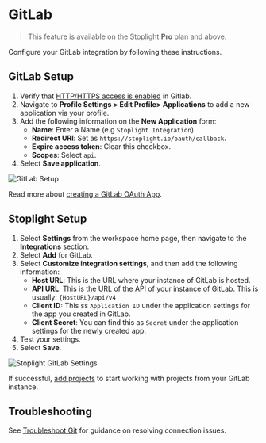 # GitLab

> This feature is available on the Stoplight **Pro** plan and above.

Configure your GitLab integration by following these instructions.

## GitLab Setup

1. Verify that [HTTP/HTTPS access is enabled](https://docs.gitlab.com/ee/user/admin_area/settings/visibility_and_access_controls.html#configure-enabled-git-access-protocols) in Gitlab.
2. Navigate to **Profile Settings > Edit Profile> Applications** to add a new application via your profile.
3. Add the following information on the **New Application** form:
   * **Name**: Enter a Name (e.g `Stoplight Integration`).
   * **Redirect URI**: Set as `https://stoplight.io/oauth/callback`.
   * **Expire access token**: Clear this checkbox.
   * **Scopes**: Select `api`.
4. Select **Save application**.

![GitLab Setup](https://stoplight.io/api/v1/projects/cHJqOjI/images/vAVNMM9zwOg)

Read more about [creating a GitLab OAuth App](https://docs.gitlab.com/ee/integration/oauth_provider.html#adding-an-application-through-the-profile).

## Stoplight Setup

1. Select **Settings** from the workspace home page, then navigate to the **Integrations** section.
2. Select **Add** for GitLab.
3. Select **Customize integration settings**, and then add the following information:
   - **Host URL**: This is the URL where your instance of GitLab is hosted.
   - **API URL**: This is the URL of the API of your instance of GitLab. This is usually: `{HostURL}/api/v4`
   - **Client ID:** This ss `Application ID` under the application settings for the app you created in GitLab.
   - **Client Secret**: You can find this as `Secret` under the application settings for the newly created app.
4. Test your settings.
5. Select **Save**.

![Stoplight GitLab Settings](https://stoplight.io/api/v1/projects/cHJqOjI/images/plEmHRzDhWM)

If successful, [add projects](../b.adding-projects.md) to start working with projects from your GitLab instance.

## Troubleshooting

See [Troubleshoot Git](f-troubleshoot-git.md) for guidance on resolving connection issues.